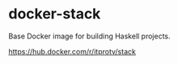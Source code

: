 # docker-stack

Base Docker image for building Haskell projects.

<https://hub.docker.com/r/itprotv/stack>
